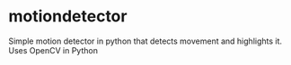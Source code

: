 # motiondetector
Simple motion detector in python that detects movement and highlights it. Uses OpenCV in Python
